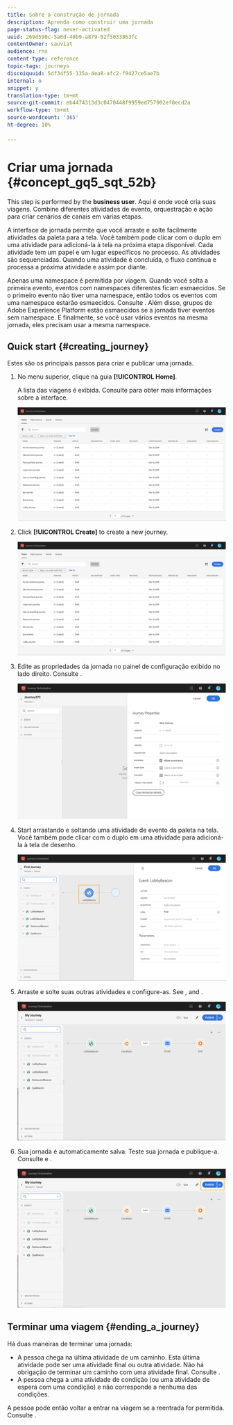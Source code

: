 ```yaml
---
title: Sobre a construção de jornada
description: Aprenda como construir uma jornada
page-status-flag: never-activated
uuid: 269d590c-5a6d-40b9-a879-02f5033863fc
contentOwner: sauviat
audience: rns
content-type: reference
topic-tags: journeys
discoiquuid: 5df34f55-135a-4ea8-afc2-f9427ce5ae7b
internal: n
snippet: y
translation-type: tm+mt
source-git-commit: eb4474313d3c0470448f9959ed757902ef0ecd2a
workflow-type: tm+mt
source-wordcount: '365'
ht-degree: 10%

---
```




# Criar uma jornada {#concept_gq5_sqt_52b}

This step is performed by the **business user**. Aqui é onde você cria suas viagens. Combine diferentes atividades de evento, orquestração e ação para criar cenários de canais em várias etapas.

A interface de jornada permite que você arraste e solte facilmente atividades da paleta para a tela. Você também pode clicar com o duplo em uma atividade para adicioná-la à tela na próxima etapa disponível. Cada atividade tem um papel e um lugar específicos no processo. As atividades são sequenciadas. Quando uma atividade é concluída, o fluxo continua e processa a próxima atividade e assim por diante.

Apenas uma namespace é permitida por viagem. Quando você solta a primeira evento, eventos com namespaces diferentes ficam esmaecidos. Se o primeiro evento não tiver uma namespace, então todos os eventos com uma namespace estarão esmaecidos. Consulte [](../event/selecting-the-namespace.md). Além disso, grupos de Adobe Experience Platform estão esmaecidos se a jornada tiver eventos sem namespace. E finalmente, se você usar vários eventos na mesma jornada, eles precisam usar a mesma namespace.

## Quick start {#creating_journey}

Estes são os principais passos para criar e publicar uma jornada.

1. No menu superior, clique na guia **[!UICONTROL Home]**.

   A lista das viagens é exibida. Consulte [](../building-journeys/using-the-journey-designer.md) para obter mais informações sobre a interface.

   ![](../assets/journey30.png)

1. Click **[!UICONTROL Create]** to create a new journey.

   ![](../assets/journey31.png)

1. Edite as propriedades da jornada no painel de configuração exibido no lado direito. Consulte [](../building-journeys/changing-properties.md).

   ![](../assets/journey32.png)

1. Start arrastando e soltando uma atividade de evento da paleta na tela. Você também pode clicar com o duplo em uma atividade para adicioná-la à tela de desenho.

   ![](../assets/journey33.png)

1. Arraste e solte suas outras atividades e configure-as. See [](../building-journeys/event-activities.md), [](../building-journeys/about-orchestration-activities.md) and [](../building-journeys/about-action-activities.md).

   ![](../assets/journey34.png)

1. Sua jornada é automaticamente salva. Teste sua jornada e publique-a. Consulte [](../building-journeys/testing-the-journey.md) e [](../building-journeys/publishing-the-journey.md).

   ![](../assets/journey36.png)

## Terminar uma viagem {#ending_a_journey}

Há duas maneiras de terminar uma jornada:

* A pessoa chega na última atividade de um caminho. Esta última atividade pode ser uma atividade final ou outra atividade. Não há obrigação de terminar um caminho com uma atividade final. Consulte [](../building-journeys/end-activity.md).
* A pessoa chega a uma atividade de condição (ou uma atividade de espera com uma condição) e não corresponde a nenhuma das condições.

A pessoa pode então voltar a entrar na viagem se a reentrada for permitida. Consulte [](../building-journeys/changing-properties.md).
